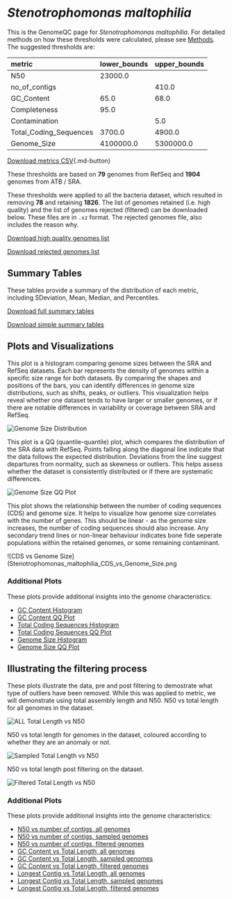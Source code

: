 # *Stenotrophomonas maltophilia*

This is the GenomeQC page for *Stenotrophomonas maltophilia*. For detailed methods on how these thresholds were calculated, please see [Methods](../../methods.md).
The suggested thresholds are: 

| metric                 | lower_bounds   | upper_bounds   |
|:-----------------------|:---------------|:---------------|
| N50                    | 23000.0        |                |
| no_of_contigs          |                | 410.0          |
| GC_Content             | 65.0           | 68.0           |
| Completeness           | 95.0           |                |
| Contamination          |                | 5.0            |
| Total_Coding_Sequences | 3700.0         | 4900.0         |
| Genome_Size            | 4100000.0      | 5300000.0      |

[Download metrics CSV](Stenotrophomonas_maltophilia_metrics.csv){.md-button}


These thresholds are based on **79** genomes from RefSeq and **1904** genomes from ATB / SRA.

These thresholds were applied to all the bacteria dataset, which resulted in removing **78** and retaining **1826**.
The list of genomes retained (i.e. high quality) and the list of genomes rejected (filtered) can be downloaded below. These files are in `.xz` format. The rejected genomes file, also includes the reason why.

[Download high quality genomes list](Stenotrophomonas_maltophilia_high_quality_genomes.csv.xz)


[Download rejected genomes list](Stenotrophomonas_maltophilia_filtered_out_genomes.csv.xz)



## Summary Tables
These tables provide a summary of the distribution of each metric, including SDeviation, Mean, Median, and Percentiles.

[Download full summary tables](summary.csv)

[Download simple summary tables](selected_summary.csv)

## Plots and Visualizations

This plot is a histogram comparing genome sizes between the SRA and RefSeq datasets. Each bar represents the density of genomes within a specific size range for both datasets. By comparing the shapes and positions of the bars, you can identify differences in genome size distributions, such as shifts, peaks, or outliers. This visualization helps reveal whether one dataset tends to have larger or smaller genomes, or if there are notable differences in variability or coverage between SRA and RefSeq.

![Genome Size Distribution](Genome_Size_refseq_histogram_kde.png)

This plot is a QQ (quantile-quantile) plot, which compares the distribution of the SRA data with RefSeq. Points falling along the diagonal line indicate that the data follows the expected distribution. Deviations from the line suggest departures from normality, such as skewness or outliers. This helps assess whether the dataset is consistently distributed or if there are systematic differences.

![Genome Size QQ Plot](Genome_Size_refseq_qqplot.png)

This plot shows the relationship between the number of coding sequences (CDS) and genome size. It helps to visualize how genome size correlates with the number of genes. This should be linear - as the genome size increases, the number of coding sequences should also increase. Any secondary trend lines or non-linear behaviour indicates bone fide seperate populations within the retained genomes, or some remaining contaminant. 

![CDS vs Genome Size](Stenotrophomonas_maltophilia_CDS_vs_Genome_Size.png

### Additional Plots

These plots provide additional insights into the genome characteristics:

- [GC Content Histogram](GC_Content_refseq_histogram_kde.png)
- [GC Content QQ Plot](GC_Content_refseq_qqplot.png)
- [Total Coding Sequences Histogram](Total_Coding_Sequences_refseq_histogram_kde.png)
- [Total Coding Sequences QQ Plot](Total_Coding_Sequences_refseq_qqplot.png)
- [Genome Size Histogram](Genome_Size_refseq_histogram_kde.png)
- [Genome Size QQ Plot](Genome_Size_refseq_qqplot.png)
## Illustrating the filtering process
These plots illustrate the data, pre and post filtering to demostrate what type of outliers have been removed. While this was applied to metric, we will demonstrate using total assembly length and N50.
N50 vs total length for all genomes in the dataset.

![ALL Total Length vs N50](Stenotrophomonas_maltophilia_all_total_length_N50.png)

N50 vs total length for genomes in the dataset, coloured according to whether they are an anomaly or not.

![Sampled Total Length vs N50](Stenotrophomonas_maltophilia_sample_total_length_N50.png)

N50 vs total length post filtering on the dataset.

![Filtered Total Length vs N50](Stenotrophomonas_maltophilia_filt_total_length_N50.png)

### Additional Plots

These plots provide additional insights into the genome characteristics:

- [N50 vs number of contigs, all genomes](Stenotrophomonas_maltophilia_all_N50_number.png)
- [N50 vs number of contigs, sampled genomes](Stenotrophomonas_maltophilia_sample_N50_number.png)
- [N50 vs number of contigs, filtered genomes](Stenotrophomonas_maltophilia_filt_N50_number.png)
- [GC Content vs Total Length, all genomes](Stenotrophomonas_maltophilia_all_total_length_GC_Content.png)
- [GC Content vs Total Length, sampled genomes](Stenotrophomonas_maltophilia_sample_total_length_GC_Content.png)
- [GC Content vs Total Length, filtered genomes](Stenotrophomonas_maltophilia_filt_total_length_GC_Content.png)
- [Longest Contig vs Total Length, all genomes](Stenotrophomonas_maltophilia_all_total_length_longest.png)
- [Longest Contig vs Total Length, sampled genomes](Stenotrophomonas_maltophilia_sample_total_length_longest.png)
- [Longest Contig vs Total Length, filtered genomes](Stenotrophomonas_maltophilia_filt_total_length_longest.png)
